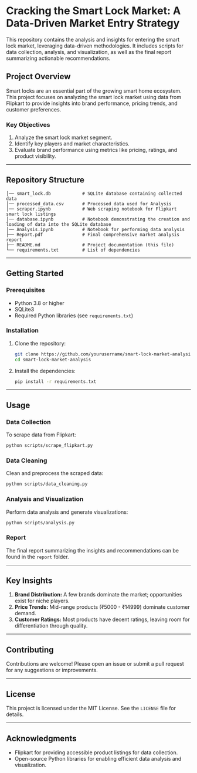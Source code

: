 # Cracking the Smart Lock Market: A Data-Driven Market Entry Strategy

This repository contains the analysis and insights for entering the smart lock market, leveraging data-driven methodologies. It includes scripts for data collection, analysis, and visualization, as well as the final report summarizing actionable recommendations.

## **Project Overview**
Smart locks are an essential part of the growing smart home ecosystem. This project focuses on analyzing the smart lock market using data from Flipkart to provide insights into brand performance, pricing trends, and customer preferences.

### **Key Objectives**
1. Analyze the smart lock market segment.
2. Identify key players and market characteristics.
3. Evaluate brand performance using metrics like pricing, ratings, and product visibility.

---

## **Repository Structure**
```
│── smart_lock.db            # SQLite database containing collected data
│── processed_data.csv       # Processed data used for Analysis
│── scraper.ipynb            # Web scraping notebook for Flipkart smart lock listings
│── database.ipynb           # Notebook demonstrating the creation and loading of data into the SQLite database
│── Analysis.ipynb           # Notebook for performing data analysis
├── Report.pdf               # Final comprehensive market analysis report
├── README.md                # Project documentation (this file)
└── requirements.txt         # List of dependencies
```

---

## **Getting Started**

### **Prerequisites**
- Python 3.8 or higher
- SQLite3
- Required Python libraries (see `requirements.txt`)

### **Installation**
1. Clone the repository:
   ```bash
   git clone https://github.com/yourusername/smart-lock-market-analysis.git
   cd smart-lock-market-analysis
   ```
2. Install the dependencies:
   ```bash
   pip install -r requirements.txt
   ```

---

## **Usage**

### **Data Collection**
To scrape data from Flipkart:
```bash
python scripts/scrape_flipkart.py
```

### **Data Cleaning**
Clean and preprocess the scraped data:
```bash
python scripts/data_cleaning.py
```

### **Analysis and Visualization**
Perform data analysis and generate visualizations:
```bash
python scripts/analysis.py
```

### **Report**
The final report summarizing the insights and recommendations can be found in the `report` folder.

---

## **Key Insights**
1. **Brand Distribution:** A few brands dominate the market; opportunities exist for niche players.
2. **Price Trends:** Mid-range products (₹5000 - ₹14999) dominate customer demand.
3. **Customer Ratings:** Most products have decent ratings, leaving room for differentiation through quality.

---

## **Contributing**
Contributions are welcome! Please open an issue or submit a pull request for any suggestions or improvements.

---

## **License**
This project is licensed under the MIT License. See the `LICENSE` file for details.

---

## **Acknowledgments**
- Flipkart for providing accessible product listings for data collection.
- Open-source Python libraries for enabling efficient data analysis and visualization.

